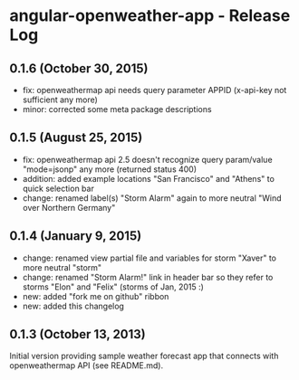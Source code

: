 # angular-openweather-app - Release Log

## 0.1.6 (October 30, 2015)

- fix: openweathermap api needs query parameter APPID (x-api-key not sufficient any more)
- minor: corrected some meta package descriptions

## 0.1.5 (August 25, 2015)

- fix: openweathermap api 2.5 doesn't recognize query param/value "mode=jsonp" any more (returned status 400)
- addition: added example locations "San Francisco" and "Athens" to quick selection bar
- change: renamed label(s) "Storm Alarm" again to more neutral "Wind over Northern Germany"

## 0.1.4 (January 9, 2015)

- change: renamed view partial file and variables for storm "Xaver" to more neutral "storm"
- change: renamed "Storm Alarm!" link in header bar so they refer to storms "Elon" and "Felix" (storms of Jan, 2015 :)
- new: added "fork me on github" ribbon
- new: added this changelog


## 0.1.3 (October 13, 2013)

Initial version providing sample weather forecast app that connects with openweathermap API (see README.md).
